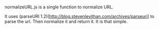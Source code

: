 normalizeURL.js is a single function to normalize URL.

It uses
(parseURI 1.2)[http://blog.stevenlevithan.com/archives/parseuri]
to parse the url. Then normalize it and return it. It is that simple.